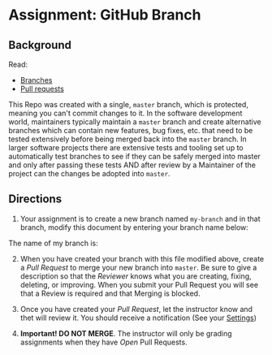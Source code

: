 # Assignment: GitHub Branch
## Background
Read:
- [Branches](https://docs.github.com/en/free-pro-team@latest/github/collaborating-with-issues-and-pull-requests/about-branches)
- [Pull requests](https://help.github.com/en/articles/creating-a-pull-request)

This Repo was created with a single, `master` branch, which is protected, meaning you can't commit changes to it. In the
software development world, maintainers typically maintain a `master` branch and create alternative branches which can
contain new features, bug fixes, etc. that need to be tested extensively before being merged back into the `master` branch.
In larger software projects there are extensive tests and tooling set up to automatically test branches to see if they
can be safely merged into master and only after passing these tests AND after review by a Maintainer of the project
can the changes be adopted into `master`.

## Directions

1. Your assignment is to create a new branch named `my-branch` and in that branch, modify this document by entering your 
branch name below:

The name of my branch is: 

2. When you have created your branch with this file modified above, create a *Pull Request* to merge your new branch into `master`.
Be sure to give a description so that the *Reviewer* knows what you are creating, fixing, deleting, or improving. When you submit 
your Pull Request you will see that a Review is required and that Merging is blocked.

3. Once you have created your *Pull Request*, let the instructor know and thet will review it. You should receive a notification (See your [Settings](https://github.com/settings/notifications))

4. **Important! DO NOT MERGE**. The instructor will only be grading assignments when they have _Open_ Pull Requests. 
